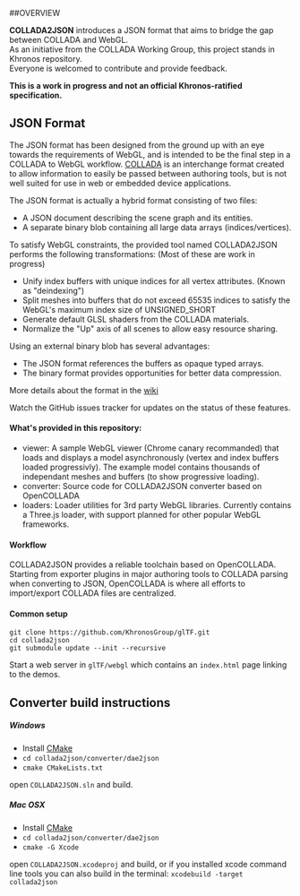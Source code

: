 ##OVERVIEW

**COLLADA2JSON** introduces a JSON format that aims to bridge the gap between COLLADA and WebGL.  
As an initiative from the COLLADA Working Group, this project stands in Khronos repository.  
Everyone is welcomed to contribute and provide feedback. 

**This is a work in progress and not an official Khronos-ratified specification.**

## JSON Format

The JSON format has been designed from the ground up with an eye towards the requirements of WebGL, and is intended to be the final step in a COLLADA to WebGL workflow.
[COLLADA](https://www.khronos.org/collada/) is an interchange format created to allow information to easily be passed between authoring tools, but is not well suited for use in web or embedded device applications.

The JSON format is actually a hybrid format consisting of two files:
- A JSON document describing the scene graph and its entities.
- A separate binary blob containing all large data arrays (indices/vertices).

To satisfy WebGL constraints, the provided tool named COLLADA2JSON performs the following transformations:
(Most of these are work in progress)
- Unify index buffers with unique indices for all vertex attributes. (Known as "deindexing")
- Split meshes into buffers that do not exceed 65535 indices to satisfy the WebGL's maximum index size of UNSIGNED_SHORT 
- Generate default GLSL shaders from the COLLADA materials.
- Normalize the "Up" axis of all scenes to allow easy resource sharing.

Using an external binary blob has several advantages:
 
- The JSON format references the buffers as opaque typed arrays.
- The binary format provides opportunities for better data compression.

More details about the format in the [wiki](https://github.com/KhronosGroup/collada2json/wiki/WebGLTF)  

Watch the GitHub issues tracker for updates on the status of these features.

#### What's provided in this repository:

- viewer: A sample WebGL viewer (Chrome canary recommanded) that loads and displays a model asynchronously (vertex and index buffers loaded progressivly).
The example model contains thousands of independant meshes and buffers (to show progressive loading).
- converter: Source code for COLLADA2JSON converter based on OpenCOLLADA
- loaders: Loader utilities for 3rd party WebGL libraries. Currently contains a Three.js loader, with support planned for other popular WebGL frameworks.

#### Workflow

COLLADA2JSON provides a reliable toolchain based on OpenCOLLADA.
Starting from exporter plugins in major authoring tools to COLLADA parsing when converting to JSON, 
OpenCOLLADA is where all efforts to import/export COLLADA files are centralized.

#### Common setup 
```
git clone https://github.com/KhronosGroup/glTF.git
cd collada2json
git submodule update --init --recursive
```

Start a web server in `glTF/webgl` which contains an `index.html` page linking to the demos.

## Converter build instructions

##### Windows

* Install [CMake](http://cmake.org/cmake/resources/software.html)
* `cd collada2json/converter/dae2json`
* `cmake CMakeLists.txt`

open `COLLADA2JSON.sln` and build.

##### Mac OSX

* Install [CMake](http://cmake.org/cmake/resources/software.html)
* `cd collada2json/converter/dae2json`
* `cmake -G Xcode`

open `COLLADA2JSON.xcodeproj` and build, or if you installed xcode command line tools you can also build in the terminal: `xcodebuild -target collada2json`
